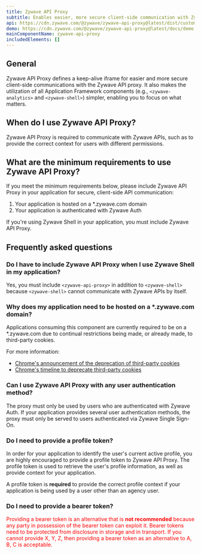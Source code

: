 ```yaml
---
title: Zywave API Proxy
subtitle: Enables easier, more secure client-side communication with Zywave APIs
api: https://cdn.zywave.com/@zywave/zywave-api-proxy@latest/dist/custom-elements.json
demo: https://cdn.zywave.com/@zywave/zywave-api-proxy@latest/docs/demo.html
mainComponentName: zywave-api-proxy
includedElements: []
---
```


## General

Zywave API Proxy defines a keep-alive iframe for easier and more secure client-side communications with the Zywave API proxy. It also makes the utilization of all Application Framework components (e.g., `<zywave-analytics>` and `<zywave-shell>`) simpler, enabling you to focus on what matters.

<docs-spacer></docs-spacer>

## When do I use Zywave API Proxy?

Zywave API Proxy is required to communicate with Zywave APIs, such as to provide the correct context for users with different permissions.

<docs-spacer></docs-spacer>

## What are the minimum requirements to use Zywave API Proxy?

If you meet the minimum requirements below, please include Zywave API Proxy in your application for secure, client-side API communication:

1. Your application is hosted on a *.zywave.com domain
1. Your application is authenticated with Zywave Auth

<docs-note>If you're using Zywave Shell in your application, you must include Zywave API Proxy.</docs-note>

<docs-spacer></docs-spacer>

## Frequently asked questions

### Do I have to include Zywave API Proxy when I use Zywave Shell in my application?

Yes, you must include `<zywave-api-proxy>` in addition to `<zywave-shell>` because `<zywave-shell>` cannot communicate with Zywave APIs by itself.

<docs-spacer size="small"></docs-spacer>

### Why does my application need to be hosted on a *.zywave.com domain?

Applications consuming this component are currently required to be on a *.zywave.com due to continual restrictions being made, or already made, to third-party cookies.

For more information:
* [Chrome's announcement of the deprecation of third-party cookies](https://blog.chromium.org/2020/01/building-more-private-web-path-towards.html)
* [Chrome's timeline to deprecate third-party cookies](https://privacysandbox.com/timeline/)

<docs-spacer size="small"></docs-spacer>

### Can I use Zywave API Proxy with any user authentication method?

The proxy must only be used by users who are authenticated with Zywave Auth. If your application provides several user authentication methods, the proxy must only be served to users authenticated via Zywave Single Sign-On.

<docs-spacer size="small"></docs-spacer>

### Do I need to provide a profile token?

In order for your application to identify the user's current active profile, you are highly encouraged to provide a profile token to Zywave API Proxy. The profile token is used to retrieve the user's profile information, as well as provide context for your application.

A profile token is **required** to provide the correct profile context if your application is being used by a user other than an agency user.

<docs-spacer size="small"></docs-spacer>

### Do I need to provide a bearer token?

<span style="color: red">Providing a bearer token is an alternative that is **not recommended** because any party in possession of the bearer token can exploit it. Bearer tokens need to be protected from disclosure in storage and in transport. If you cannot provide X, Y, Z, then providing a bearer token as an alternative to A, B, C is acceptable.</span>
